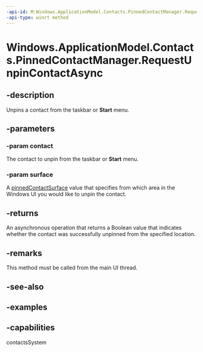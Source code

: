 ```yaml
---
-api-id: M:Windows.ApplicationModel.Contacts.PinnedContactManager.RequestUnpinContactAsync(Windows.ApplicationModel.Contacts.Contact,Windows.ApplicationModel.Contacts.PinnedContactSurface)
-api-type: winrt method
---
```


<!-- Method syntax.
public IAsyncOperation<bool> PinnedContactManager.RequestUnpinContactAsync(Contact contact, PinnedContactSurface surface)
-->

# Windows.ApplicationModel.Contacts.PinnedContactManager.RequestUnpinContactAsync


## -description

Unpins a contact from the taskbar or **Start** menu.

## -parameters

### -param contact

The contact to unpin from the taskbar or **Start** menu.

### -param surface

A [pinnedContactSurface](pinnedcontactsurface.md) value that specifies from which area in the Windows UI you would like to unpin the contact.

## -returns

An asynchronous operation that returns a Boolean value that indicates whether the contact was successfully unpinned from the specified location.

## -remarks

This method must be called from the main UI thread.

## -see-also

## -examples

## -capabilities

contactsSystem

